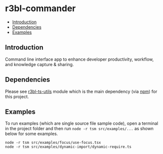 # r3bl-commander

<!-- START doctoc generated TOC please keep comment here to allow auto update -->
<!-- DON'T EDIT THIS SECTION, INSTEAD RE-RUN doctoc TO UPDATE -->

- [Introduction](#introduction)
- [Dependencies](#dependencies)
- [Examples](#examples)

<!-- END doctoc generated TOC please keep comment here to allow auto update -->

## Introduction

Command line interface app to enhance developer productivity, workflow, and knowledge capture &
sharing.

## Dependencies

Please see [r3bl-ts-utils](https://github.com/r3bl-org/r3bl-ts-utils) module which is the main
dependency (via [npm](https://www.npmjs.com/package/r3bl-ts-utils)) for this project.

## Examples

To run examples (which are single source file sample code), open a terminal in the project folder
and then run `node -r tsm src/examples/...` as shown below for some examples.

```shell
node -r tsm src/examples/focus/use-focus.tsx
node -r tsm src/examples/dynamic-import/dynamic-require.ts
```
